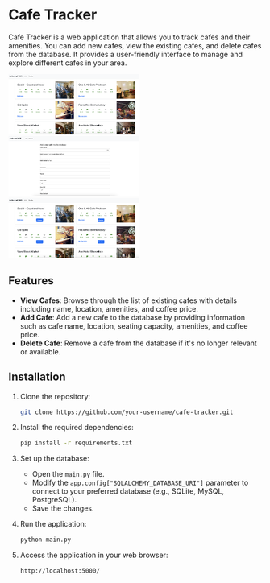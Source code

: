 # Cafe Tracker

Cafe Tracker is a web application that allows you to track cafes and their amenities. You can add new cafes, view the existing cafes, and delete cafes from the database. It provides a user-friendly interface to manage and explore different cafes in your area.

<img src="images/home.png" alt="home" width=260px height=120px>
<img src="images/add.png" alt="add" width=260px height=120px>
<img src="images/delete.png" alt="delete" width=260px height=120px>

## Features

- **View Cafes**: Browse through the list of existing cafes with details including name, location, amenities, and coffee price.
- **Add Cafe**: Add a new cafe to the database by providing information such as cafe name, location, seating capacity, amenities, and coffee price.
- **Delete Cafe**: Remove a cafe from the database if it's no longer relevant or available.

## Installation

1. Clone the repository:

   ```bash
   git clone https://github.com/your-username/cafe-tracker.git
   ```

2. Install the required dependencies:

   ```bash
   pip install -r requirements.txt
   ```

3. Set up the database:

   - Open the `main.py` file.
   - Modify the `app.config["SQLALCHEMY_DATABASE_URI"]` parameter to connect to your preferred database (e.g., SQLite, MySQL, PostgreSQL).
   - Save the changes.

4. Run the application:

   ```bash
   python main.py
   ```

5. Access the application in your web browser:

   ```plaintext
   http://localhost:5000/
   ```
